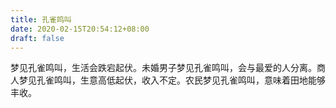 ```yaml
---
title: 孔雀鸣叫
date: 2020-02-15T20:54:12+08:00
draft: false
---
```


梦见孔雀鸣叫，生活会跌宕起伏。未婚男子梦见孔雀鸣叫，会与最爱的人分离。商人梦见孔雀鸣叫，生意高低起伏，收入不定。农民梦见孔雀鸣叫，意味着田地能够丰收。